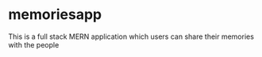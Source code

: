 # memoriesapp
This is a full stack MERN application which users can share their memories with the people
